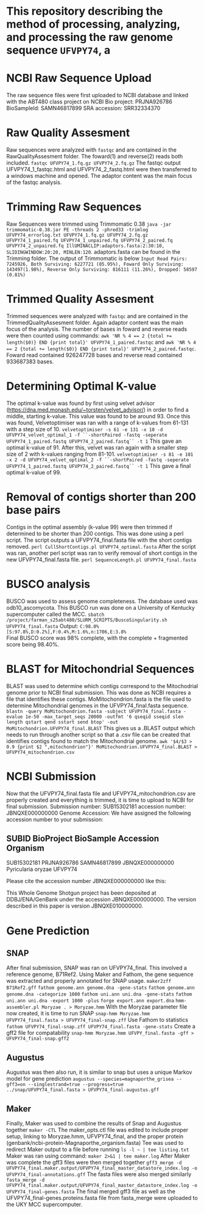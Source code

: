 # This repository describing the method of processing, analyzing, and processing the raw genome sequence `UFVPY74`, a 

# NCBI Raw Sequence Upload
The raw sequence files were first uploaded to NCBI database and linked with the ABT480 class project on NCBI
Bio project: PRJNA926786
BioSampleId: SAMN46817899
SRA accession: SRR32334370

# Raw Quality Assesment
Raw sequences were analyzed with `fastqc` and are contained in the RawQualityAssesment folder. The foward(1) and reverse(2) reads both included.
`fastqc UFVPY74_1.fq.gz UFVPY74_2.fq.gz`
The fastqc output UFVPY74_1_fastqc.html and UFVPY74_2_fastq.html were then transferred to a windows machine and opened. The adaptor content was the main focus of the fastqc analysis. 

# Trimming Raw Sequences
Raw Sequences were trimmed using Trimmomatic 0.38
`java -jar trimmomatic-0.38.jar PE -threads 2 -phred33 -trimlog UFVPY74_errorlog.txt UFVPY74_1.fq.gz UFVPY74_2.fq.gz UFVPY74_1_paired.fq UFVPY74_1_unpaired.fq UFVPY74_2_paired.fq UFVPY74_2_unpaired.fq IllUMINACLIP:adaptors.fasta:2:30:10, SLIDINGWINDOW:20:20, MINLEN:120`.
adaptors.fasta can be found in the Trimming folder.
The output of Trimmomatic is below
`Input Read Pairs: 7245926, Both Surviving: 6227721 (85.95%), Foward Only Surviving: 143497(1.98%), Reverse Only Surviving: 816111 (11.26%), Dropped: 58597 (0.81%)`

# Trimmed Quality Assesment
Trimmed sequences were analyzed with `fastqc` and are contained in the TrimmedQualityAssesment folder. Again adaptor content was the main focus of the analysis.
The number of bases in foward and reverse reads were then counted using commands: `awk 'NR % 4 == 2 {total += length($0)} END {print total}' UFVPY74_1_paired.fastqc` and `awk 'NR % 4 == 2 {total += length($0)} END {print total}' UFVPY74_2_paired.fastqc`. Foward read contained 926247728 bases and reverse read contained 933687383 bases.

# Determining Optimal K-value
The optimal k-value was found by first using velvet advisor (https://dna.med.monash.edu/~torsten/velvet_advisor/) in order to find a middle, starting k-value. 
This value was found to be around 93. Once this was found, Velvetoptimiser was ran with a range of k-values from 61-131 with a step size of 10. 
`velvetoptimiser -s 61 -e 131 -x 10 -d UFVPY74_velvet_optimal_1 -f ``-shortPaired -fastq -seperate UFVPY74_1_paired.fastq UFVPY74_2_paired.fastq`` -t 1`
This gave an optimal k-value of 91. After this, velvet was ran again with a smaller step size of 2 with k-values ranging from 81-101. 
`velvetoptimiser -s 81 -e 101 -x 2 -d UFVPY74_velvet_optimal_2 -f ``-shortPaired -fastq -seperate UFVPY74_1_paired.fastq UFVPY74_2_paired.fastq`` -t 1`
This gave a final optimal k-value of 99.

# Removal of contigs shorter than 200 base pairs
Contigs in the optimal assembly (k-value 99) were then trimmed if determined to be shorter than 200 contigs. This was done using a perl script. The script outputs a UFVPY74_final.fasta file with the short contigs removed. 
`perl CullShortContigs.pl UFVPY74_optimal.fasta`
After the script was ran, another perl script was ran to verify removal of short contigs in the new UFVPY74_final.fasta file.
`perl SequenceLength.pl UFVPY74_final.fasta`

# BUSCO analysis
BUSCO was used to assess genome completeness. The database used was odb10_ascomycota. This BUSCO run was done on a University of Kentucky supercomputer called the MCC. 
`sbatch /project/farman_s25abt480/SLURM_SCRIPTS/BuscoSingularity.sh UFVPY74_final.fasta`
Output:
`C:98.0%[S:97.8%,D:0.2%],F:0.4%,M:1.6%,n:1706,E:3.8%`  
Final BUSCO score was 98% complete, with the complete + fragmented score being 98.40%.

# BLAST for Mitochondrial Sequences
BLAST was used to determine which contigs correspond to the Mitochodrial genome prior to NCBI final submission. This was done as NCBI requires a file that identifies these contigs. MoMitochondrion.fasta is the file used to determine Mitochondrial genomes in the UFVPY74_final.fasta sequence.
`blastn -query MoMitochondrion.fasta -subject UFVPY74_final.fasta -evalue 1e-50 -max_target_seqs 20000 -outfmt '6 qseqid sseqid slen length qstart qend sstart send btop' -out MoMitochondrion.UFVPY74_final.BLAST`
This gives us a .BLAST output which needs to run through another script so that a .csv file can be created that identifies contigs found to match the Mitochondrial genome. 
`awk '$4/$3 > 0.9 {print $2 ",mitochondrion"}' MoMitochondrion.UFVPY74_final.BLAST > UFVPY74_mitochondrion.csv`

# NCBI Submission
Now that the UFVPY74_final.fasta file and UFVPY74_mitochondrion.csv are properly created and everything is trimmed, it is time to upload to NCBI for final submission.
Submission number: SUB15302181
accession number: JBNQXE000000000
Genome Accession:
We have assigned the following accession number to your submission:

SUBID           BioProject      BioSample       Accession       Organism
---------------------------------------------------
SUB15302181     PRJNA926786     SAMN46817899    JBNQXE000000000 Pyricularia oryzae UFVPY74

Please cite the accession number JBNQXE000000000 like this:

This Whole Genome Shotgun project has been deposited at DDBJ/ENA/GenBank
under the accession JBNQXE000000000. The version described
in this paper is version JBNQXE010000000.

# Gene Prediction
## SNAP
After final submission, SNAP was ran on UFVPY74_final. This involved a reference genome, B71Ref2. Using Maker and Fathom, the gene sequence was extracted and properly annotated for SNAP usage. 
`maker2zff B71Ref2.gff`
`fathom genome.ann genome.dna -gene-stats`
`fathom genome.ann genome.dna -categorize 1000`
`fathom uni.ann uni.dna -gene-stats`
`fathom uni.ann uni.dna -export 1000 -plus`
`forge export.ann export.dna`
`hmm-assembler.pl Moryzae . > Moryzae.hmm`
With the Moryzae parameter file now created, it is time to run SNAP
`snap-hmm Moryzae.hmm UFVPY74_final.fasta > UFVPY74_final-snap.zff`
Use Fathom to statistics
`fathom UFVPY74_final-snap.zff UFVPY74_final.fasta -gene-stats`
Create a gff2 file for compatability
`snap-hmm Moryzae.hmm UFVPY_final.fasta -gff > UFVPY74_final-snap.gff2`
## Augustus
Augustus was then also run, it is similar to snap but uses a unique Markov model for gene prediction
`augustus --species=magnaporthe_grisea --gff3=on --singlestrand=true --progress=true ../snap/UFVPY74_final.fasta > UFVPY74_final-augustus.gff`
## Maker
Finally, Maker was used to combine the results of Snap and Augustus together
`maker -CTL`
The maker_opts.ctl file was edited to include proper setup, linking to Moryzae.hmm, UFVPY74_final, and the proper protein (genbank/ncbi-protein-Magnaporthe_organism.fasta)
Tee was used to redirect Maker output to a file before running
`ls -l ~ | tee listing.txt`
Maker was ran using command:
`maker 2>&1 | tee maker.log`
After Maker was complete the gff3 files were then merged together
`gff3_merge -d UFVPY74_final.maker.output/UFVPY74_final_master_datastore_index.log -o UFVPY74_final-annotations.gff`
The fasta files were also merged similarly
`fasta_merge -d UFVPY74_final.maker.output/UFVPY74_final_master_datastore_index.log -o UFVPY74_final-genes.fasta`
The final merged gff3 file as well as the UFVPY74_final-genes.proteins.fasta file from fasta_merge were uploaded to the UKY MCC supercomputer.










